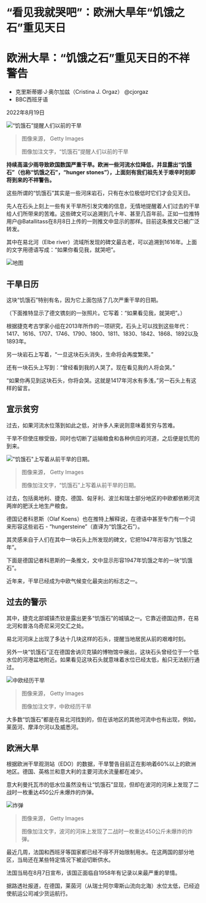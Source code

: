 # “看见我就哭吧”：欧洲大旱年“饥饿之石”重见天日

#  欧洲大旱：“饥饿之石”重见天日的不祥警告

  * 克里斯蒂娜·J·奥尔加兹（Cristina J. Orgaz） @cjorgaz 
  * BBC西班牙语 

2022年8月19日

![“饥饿石”提醒人们以前的干旱](_126260416_gettyimages-1026927974.jpg)

> 图像来源，  Getty Images
>
> 图像加注文字，“饥饿石”提醒人们以前的干旱

**持续高温少雨导致欧国数国严重干旱。欧洲一些河流水位降低，并显露出“饥饿石”（也称“饥饿之石”，“hunger stones”），上面刻有我们祖先关于艰辛时刻即将到来的不祥警告。**

这些所谓的“饥饿石”其实是一些河床岩石，只有在水位极低时它们才会见天日。

先人在石头上刻上一些有关干旱所引发灾难的信息，无情地提醒着人们过去的干旱给人们所带来的苦难。这些碑文可以追溯到几十年、甚至几百年前。正如一位推特用户@Batallitass在8月8日上传的一则推文中显示的那样。目前这条推文已被广泛转发。

其中在易北河（Elbe river）流域所发现的碑文最古老，可以追溯到1616年。上面的文字用德语写成：“如果你看见我，就哭吧”。

![地图](_126361441_chinese_river_hunger_stonesv2_640-nc-2x-nc.png)

##  干旱日历

这块“饥饿石”特别有名，因为它上面包括了几次严重干旱的日期。

（下面推特显示了德文镌刻的一张照片。它写着：“如果看见我，就哭吧”。）

根据捷克考古学家小组在2013年所作的一项研究，石头上可以找到这些年代：1417、1616、1707、1746、1790、1800、1811、1830、1842、1868、1892以及1893年。

另一块岩石上写着，“一旦这块石头消失，生命将会再度繁荣。”

还有一块石头上写到：“曾经看到我的人哭了。现在看见我的人将会哭。”

“如果你再见到这块石头，你将会哭。这就是1417年河水有多浅，”另一石头上有这样的留言。

##  宣示贫穷

过去，如果河流水位落到如此之低，对许多人来说则意味着贫穷与苦难。

干旱不但使庄稼受毁，同时也切断了运输粮食和各种供应的河道，之后便是饥荒的到来。

!["饥饿石"上写着从前干旱的日期。](_126325284_stone.jpg)

> 图像来源，  Getty Images
>
> 图像加注文字，“饥饿石”上写着从前干旱的日期。

过去，包括奥地利、捷克、德国、匈牙利、波兰和瑞士部分地区的中欧都依赖河流两岸的肥沃土地生产粮食。

德国记者科恩斯（Olaf Koens）也在推特上解释说，在德语中甚至专门有一个词来形容这些岩石 - “hungersteine”（直译为“饥饿之石”）。

其灵感来自于人们在其中一块石头上所发现的碑文，它把1947年形容为“饥饿之年”。

下面是德国记者科恩斯的一条推文，文中显示形容1947年饥饿之年的一块“饥饿石”。

近年来，干旱已经成为中欧气候变化最突出的标志之一。

##  过去的警示

其中，捷克北部城镇杰钦是露出更多“饥饿石”的城镇之一。它靠近德国边界，在易北河和普洛乌奇尼采河交汇之处。

易北河河床上出现了多达十几块这样的石头，提醒当地居民从前的艰难时刻。

另外一块“饥饿石”正在德国舍讷贝克镇的博物馆中展出，这块石头曾经位于一个低水位的河港盆地附近。如果看见这块石头就意味着水位已经太低，船只无法航行通过。

![中欧经历干旱](_126325286_drought.png)

> 图像来源，  Getty Images
>
> 图像加注文字，中欧经历干旱

大多数“饥饿石”都是在易北河找到的，但在该地区的其他河流中也有出现，例如，莱茵河、摩泽尔河以及威悉河。

##  欧洲大旱

根据欧洲干旱观测站（EDO）的数据，干旱警告目前正在影响着60%以上的欧洲地区。德国、英格兰和意大利的主要河流水流量都在减少。

意大利曼托瓦市的低水位虽然没有让“饥饿石”显现，但却在波河的河床上发现了二战时一枚重达450公斤未爆炸的炸弹。

![炸弹](_126325288_bomb.jpg)

> 图像来源，  Getty Images
>
> 图像加注文字，波河的河床上发现了二战时一枚重达450公斤未爆炸的炸弹。

最近几周，法国和西班牙等国家都已经不得不开始限制用水。在这两国的部分地区，当局还在某些特定情况下被迫切断供水。

法国当局在8月7日宣布，该国正面临自1958年有记录以来最严重的旱情。

据路透社报道，在德国，莱茵河（从瑞士阿尔卑斯山流向北海）水位太低，已经迫使航运公司减少货运航行。



